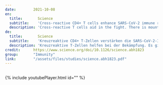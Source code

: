 ```yaml
---
date:        2021-10-08
en:
  title:       Science
  subtitle:    'Cross-reactive CD4+ T cells enhance SARS-CoV-2 immune responses upon infection and vaccination'
  description: 'Cross-reactive T cells aid in the fight. There is mounting evidence that immunological memory after infection with seasonal human coronaviruses (hCoVs) contributes to cross-protection against severe acute respiratory syndrome coronavirus 2 (SARS-CoV-2). Loyal et al. identified a universal immunodominant coronavirus peptide found within the fusion peptide domain of coronavirus spike protein. This peptide is recognized by CD4+ T cells in 20% of unexposed individuals, more than 50% of SARS-CoV-2 convalescents, and 97% of subjects treated with the Pfizer–BioNTech COVID-19 vaccine. Although ubiquitous, these coronavirus-reactive T cells decreased with age, which may explain in part the increased susceptibility of elderly people to COVID-19.'
de: 
  title:       Science
  subtitle:    'Kreuzreaktive CD4+ T-Zellen verstärken die SARS-CoV-2-Immunantwort bei Infektion und Impfung'
  description: 'Kreuzreaktive T-Zellen helfen bei der Bekämpfung. Es gibt immer mehr Hinweise darauf, dass das immunologische Gedächtnis nach einer Infektion mit saisonalen humanen Coronaviren (hCoVs) zum Kreuzschutz gegen das schwere akute respiratorische Syndrom Coronavirus 2 (SARS-CoV-2) beiträgt. Loyal et al. identifizierten ein universelles, immundominantes Coronavirus-Peptid, das sich in der Fusionspeptiddomäne des Coronavirus-Spike-Proteins befindet. Dieses Peptid wird von CD4+ T-Zellen bei 20 % der nicht exponierten Personen, bei mehr als 50 % der SARS-CoV-2-Rekonvaleszenten und bei 97 % der mit dem Impfstoff COVID-19 von Pfizer-BioNTech behandelten Personen erkannt. Obwohl diese Coronavirus-reaktiven T-Zellen ubiquitär vorhanden sind, nehmen sie mit zunehmendem Alter ab, was zum Teil die erhöhte Anfälligkeit älterer Menschen für COVID-19 erklären könnte.'
credit:      https://www.science.org/doi/10.1126/science.abh1823
group:       "Immunity"
link:        "/assets/files/studies/science.abh1823.pdf"
---
```

<object data="{{ page.link }}" style='height:calc(100vh - 400px); width: 100%' type='application/pdf'></object>
<br/>
{% include youtubePlayer.html id="" %}
